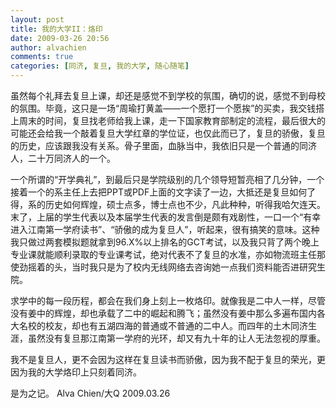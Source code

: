 ```yaml
---
layout: post
title: 我的大学II：烙印
date: 2009-03-26 20:56
author: alvachien
comments: true
categories: [同济, 复旦, 我的大学, 随心随笔]
---
```

虽然每个礼拜去复旦上课，却还是感觉不到学校的氛围，确切的说，感觉不到母校的氛围。毕竟，这只是一场“周瑜打黄盖——一个愿打一个愿挨”的买卖，我交钱搭上周末的时间，复旦找老师给我上课，走一下国家教育部制定的流程，最后很大的可能还会给我一个敲着复旦大学红章的学位证，也仅此而已了，复旦的骄傲，复旦的历史，应该跟我没有关系。骨子里面，血脉当中，我依旧只是一个普通的同济人，二十万同济人的一个。

一个所谓的“开学典礼”，到最后只是学院级别的几个领导短暂亮相了几分钟，一个接着一个的系主任上去把PPT或PDF上面的文字读了一边，大抵还是复旦如何了得，系的历史如何辉煌，硕士点多，博士点也不少，凡此种种，听得我哈欠连天。末了，上届的学生代表以及本届学生代表的发言倒是颇有戏剧性，一口一个“有幸进入江南第一学府读书”、“骄傲的成为复旦人”，听起来，很有搞笑的意味。这种我只做过两套模拟题就拿到96.X%以上排名的GCT考试，以及我只背了两个晚上专业课就能顺利录取的专业课考试，绝对代表不了复旦的水准，亦如物流班主任那使劲摇着的头，当时我只是为了校内无线网络去咨询她一点我们资料能否进研究生院。

求学中的每一段历程，都会在我们身上刻上一枚烙印。就像我是二中人一样，尽管没有姜中的辉煌，却也承载了二中的崛起和腾飞；虽然没有姜中那么多遍布国内各大名校的校友，却也有五湖四海的普通或不普通的二中人。而四年的土木同济生涯，虽然没有复旦那江南第一学府的光环，却又有九十年的让人无法忽视的厚重。

我不是复旦人，更不会因为这样在复旦读书而骄傲，因为我不配于复旦的荣光，更因为我的大学烙印上只刻着同济。

是为之记。
Alva Chien/大Q
2009.03.26
